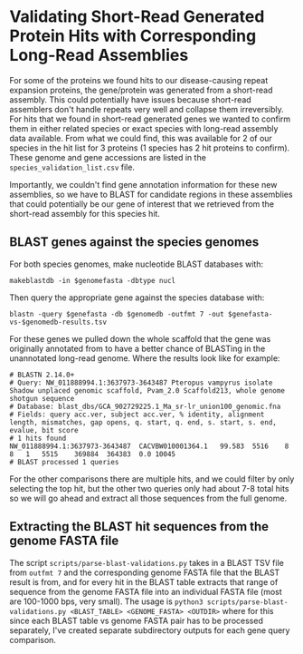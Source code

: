 # Validating Short-Read Generated Protein Hits with Corresponding Long-Read Assemblies

For some of the proteins we found hits to our disease-causing repeat expansion proteins, the gene/protein was generated from a short-read assembly. This could potentially have issues because short-read assemblers don't handle repeats very well and collapse them irreversibly. For hits that we found in short-read generated genes we wanted to confirm them in either related species or exact species with long-read assembly data available. From what we could find, this was available for 2 of our species in the hit list for 3 proteins (1 species has 2 hit proteins to confirm). These genome and gene accessions are listed in the `species_validation_list.csv` file.

Importantly, we couldn't find gene annotation information for these new assemblies, so we have to BLAST for candidate regions in these assemblies that could potentially be our gene of interest that we retrieved from the short-read assembly for this species hit.

## BLAST genes against the species genomes
For both species genomes, make nucleotide BLAST databases with:

```
makeblastdb -in $genomefasta -dbtype nucl
```

Then query the appropriate gene against the species database with:

```
blastn -query $genefasta -db $genomedb -outfmt 7 -out $genefasta-vs-$genomedb-results.tsv
```

For these genes we pulled down the whole scaffold that the gene was originally annotated from to have a better chance of BLASTing in the unannotated long-read genome. Where the results look like for example:
```
# BLASTN 2.14.0+
# Query: NW_011888994.1:3637973-3643487 Pteropus vampyrus isolate Shadow unplaced genomic scaffold, Pvam_2.0 Scaffold213, whole genome shotgun sequence
# Database: blast_dbs/GCA_902729225.1_Ma_sr-lr_union100_genomic.fna
# Fields: query acc.ver, subject acc.ver, % identity, alignment length, mismatches, gap opens, q. start, q. end, s. start, s. end, evalue, bit score
# 1 hits found
NW_011888994.1:3637973-3643487	CACVBW010001364.1	99.583	5516	8	8	1	5515	369884	364383	0.0	10045
# BLAST processed 1 queries
```

For the other comparisons there are multiple hits, and we could filter by only selecting the top hit, but the other two queries only had about 7-8 total hits so we will go ahead and extract all those sequences from the full genome.

## Extracting the BLAST hit sequences from the genome FASTA file
The script `scripts/parse-blast-validations.py` takes in a BLAST TSV file from `outfmt 7` and the corresponding genome FASTA file that the BLAST result is from, and for every hit in the BLAST table extracts that range of sequence from the genome FASTA file into an individual FASTA file (most are 100-1000 bps, very small). The usage is `python3 scripts/parse-blast-validations.py <BLAST_TABLE> <GENOME_FASTA> <OUTDIR>` where for this since each BLAST table vs genome FASTA pair has to be processed separately, I've created separate subdirectory outputs for each gene query comparison.
